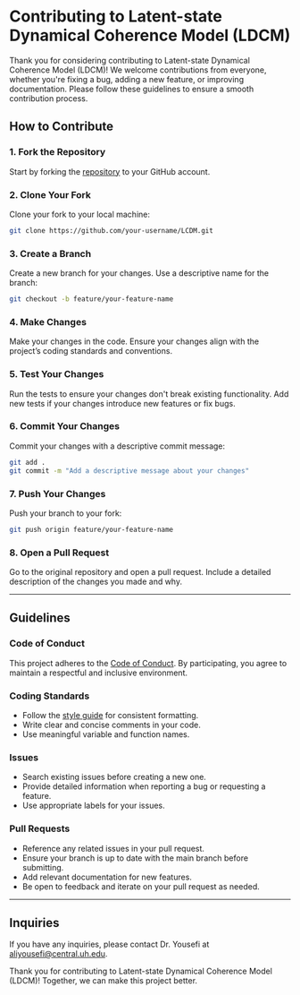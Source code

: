 # Contributing to Latent-state Dynamical Coherence Model (LDCM)

Thank you for considering contributing to Latent-state Dynamical Coherence Model (LDCM)! We welcome contributions from everyone, whether you're fixing a bug, adding a new feature, or improving documentation. Please follow these guidelines to ensure a smooth contribution process.

## How to Contribute

### 1. Fork the Repository
Start by forking the [repository](https://github.com/Pedram-Rajaei/LCDM) to your GitHub account.

### 2. Clone Your Fork
Clone your fork to your local machine:

```bash
git clone https://github.com/your-username/LCDM.git
```

### 3. Create a Branch
Create a new branch for your changes. Use a descriptive name for the branch:

```bash
git checkout -b feature/your-feature-name
```

### 4. Make Changes
Make your changes in the code. Ensure your changes align with the project’s coding standards and conventions.

### 5. Test Your Changes
Run the tests to ensure your changes don't break existing functionality. Add new tests if your changes introduce new features or fix bugs.

### 6. Commit Your Changes
Commit your changes with a descriptive commit message:

```bash
git add .
git commit -m "Add a descriptive message about your changes"
```

### 7. Push Your Changes
Push your branch to your fork:

```bash
git push origin feature/your-feature-name
```

### 8. Open a Pull Request
Go to the original repository and open a pull request. Include a detailed description of the changes you made and why.

---

## Guidelines

### Code of Conduct
This project adheres to the [Code of Conduct](CODE_OF_CONDUCT.md). By participating, you agree to maintain a respectful and inclusive environment.

### Coding Standards
- Follow the [style guide](STYLE_GUIDE.md) for consistent formatting.
- Write clear and concise comments in your code.
- Use meaningful variable and function names.

### Issues
- Search existing issues before creating a new one.
- Provide detailed information when reporting a bug or requesting a feature.
- Use appropriate labels for your issues.

### Pull Requests
- Reference any related issues in your pull request.
- Ensure your branch is up to date with the main branch before submitting.
- Add relevant documentation for new features.
- Be open to feedback and iterate on your pull request as needed.

---

## Inquiries
If you have any inquiries, please contact Dr. Yousefi at aliyousefi@central.uh.edu.

Thank you for contributing to Latent-state Dynamical Coherence Model (LDCM)! Together, we can make this project better.
